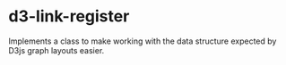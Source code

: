 d3-link-register
================

Implements a class to make working with the data structure expected by D3js graph layouts easier.